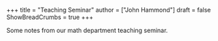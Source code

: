 +++
title = "Teaching Seminar"
author = ["John Hammond"]
draft = false
ShowBreadCrumbs = true
+++

Some notes from our math department teaching seminar.

<!--more-->

